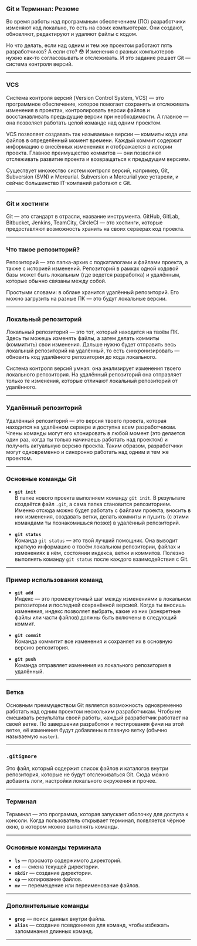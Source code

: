 ### Git и Терминал: Резюме

Во время работы над программным обеспечением (ПО) разработчики изменяют код локально, то есть на своих компьютерах. Они создают, обновляют, редактируют и удаляют файлы с кодом.

Но что делать, если над одним и тем же проектом работают пять разработчиков? А если сто? 😳 Изменения с разных компьютеров нужно как-то согласовывать и отслеживать. И это задание решает Git — система контроля версий.

---

### VCS

Система контроля версий (Version Control System, VCS) — это программное обеспечение, которое помогает сохранять и отслеживать изменения в проектах, контролировать версии файлов и восстанавливать предыдущие версии при необходимости. А главное — она позволяет работать целой команде над одним проектом.

VCS позволяет создавать так называемые версии — коммиты кода или файлов в определённый момент времени. Каждый коммит содержит информацию о внесённых изменениях и отображается в истории проекта. Главное преимущество коммитов — они позволяют отслеживать развитие проекта и возвращаться к предыдущим версиям.

Существует множество систем контроля версий, например, Git, Subversion (SVN) и Mercurial. Subversion и Mercurial уже устарели, и сейчас большинство IT-компаний работают с Git.

---

### Git и хостинги

Git — это стандарт в отрасли, название инструмента. GitHub, GitLab, Bitbucket, Jenkins, TeamCity, CircleCI — это хостинги, которые предоставляют возможность хранить на своих серверах код проекта.

---

### Что такое репозиторий?

Репозиторий — это папка-архив с подкаталогами и файлами проекта, а также с историей изменений. Репозиторий в рамках одной кодовой базы может быть локальным (где ведется разработка) и удалённым, которые обычно связаны между собой.

Простыми словами: в облаке хранится удалённый репозиторий. Его можно загрузить на разные ПК — это будут локальные версии.

---

### Локальный репозиторий

Локальный репозиторий — это тот, который находится на твоём ПК. Здесь ты можешь изменять файлы, а затем делать коммиты (коммитить) свои изменения. Дальше нужно будет отправить весь локальный репозиторий на удалённый, то есть синхронизировать — обновить код удалённого репозитория до кода локального.

Система контроля версий умная: она анализирует изменения твоего локального репозитория. На удалённый репозиторий она отправляет только те изменения, которые отличают локальный репозиторий от удалённого.

---

### Удалённый репозиторий

Удалённый репозиторий — это версия твоего проекта, которая находится на удалённом сервере и доступна всем разработчикам. Члены команды могут его клонировать в любой момент (это делается один раз, когда ты только начинаешь работать над проектом) и получить актуальную версию проекта. Таким образом, разработчики могут одновременно и синхронно работать над одним и тем же проектом.

---

### Основные команды Git

- **`git init`**  
  В папке нового проекта выполняем команду `git init`. В результате создаётся файл `.git`, а сама папка становится репозиторием. Именно отсюда можно будет работать с файлами проекта, вносить в них изменения, создавать ветки, делать коммиты и пушить (с этими командами ты познакомишься позже) в удалённый репозиторий.

- **`git status`**  
  Команда `git status` — это твой лучший помощник. Она выводит краткую информацию о твоём локальном репозитории, файлах и изменениях в нём, состоянии индекса, ветки и коммитов. Полезно выполнять команду `git status` после каждого взаимодействия с Git.

---

### Пример использования команд

- **`git add`**  
  Индекс — это промежуточный шаг между изменениями в локальном репозитории и последней сохранённой версией. Когда ты вносишь изменения, индекс позволяет выбрать, какие из них (конкретные файлы или части файлов) должны быть включены в следующий коммит.

- **`git commit`**  
  Команда коммитит все изменения и сохраняет их в основную версию репозитория.

- **`git push`**  
  Команда отправляет изменения из локального репозитория в удалённый.

---

### Ветка

Основным преимуществом Git является возможность одновременно работать над одним проектом нескольким разработчикам. Чтобы не смешивать результаты своей работы, каждый разработчик работает на своей ветке. По завершении разработки и тестирования фичи на этой ветке, её изменения будут добавлены в главную ветку (обычно называемую `master`).

---

### `.gitignore`

Это файл, который содержит список файлов и каталогов внутри репозитория, которые не будут отслеживаться Git. Сюда можно добавить логи, настройки локального окружения и прочее.

---

### Терминал

Терминал — это программа, которая запускает оболочку для доступа к консоли. Когда пользователь открывает терминал, появляется чёрное окно, в котором можно выполнять команды.

---

### Основные команды терминала

- **`ls`** — просмотр содержимого директорий.
- **`cd`** — смена текущей директории.
- **`mkdir`** — создание директории.
- **`cp`** — копирование файлов.
- **`mv`** — перемещение или переименование файлов.

---

### Дополнительные команды

- **`grep`** — поиск данных внутри файла.
- **`alias`** — создание псевдонимов для команд, чтобы избежать запоминания длинных команд.

---
